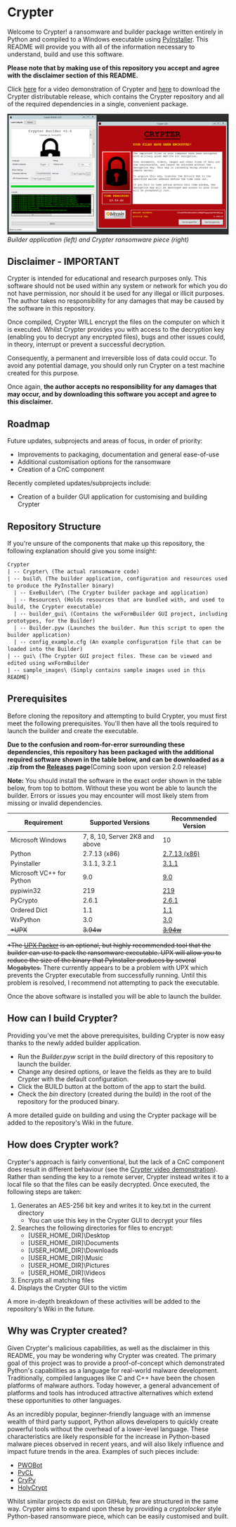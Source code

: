 # Crypter

Welcome to Crypter! a ransomware and builder package written entirely in Python and compiled to a Windows executable using [PyInstaller](http://www.pyinstaller.org/). This README will provide you with all of the information necessary to understand, build and use this software.

**Please note that by making use of this repository you accept and agree with the disclaimer section of this README.**

Click [here](https://youtu.be/r3jaNHmkkXE) for a video demonstration of Crypter and [here](../../releases) to download the Crypter distributable release, which contains the Crypter repository and all of the required dependencies in a single, convenient package.

 ![Crypter GUI](sample_images/crypter_package.png)
 *Builder application (left) and Crypter ransomware piece (right)*
 
 
 ## Disclaimer - IMPORTANT
Crypter is intended for educational and research purposes only. This software should not be used within any system or network for which you do not have permission, nor should it be used for any illegal or illicit purposes. The author takes no responsibility for any damages that may be caused by the software in this repository. 

Once compiled, Crypter WILL encrypt the files on the computer on which it is executed. Whilst Crypter provides you with access to the decryption key (enabling you to decrypt any encrypted files), bugs and other issues could, in theory, interrupt or prevent a successful decryption. 

Consequently, a permanent and irreversible loss of data could occur. To avoid any potential damage, you should only run Crypter on a test machine created for this purpose.

Once again, **the author accepts no responsibility for any damages that may occur, and by downloading this software you accept and agree to this disclaimer.**

## Roadmap
Future updates, subprojects and areas of focus, in order of priority:
 - Improvements to packaging, documentation and general ease-of-use
 - Additional customisation options for the ransomware
 - Creation of a CnC component
 
Recently completed updates/subprojects include:
 - Creation of a builder GUI application for customising and building Crypter

## Repository Structure
If you're unsure of the components that make up this repository, the following explanation should give you some insight:
```
Crypter
| -- Crypter\ (The actual ransomware code)
| -- build\ (The builder application, configuration and resources used to produce the PyInstaller binary)
  | -- ExeBuilder\ (The Crypter builder package and application)
  | -- Resources\ (Holds resources that are bundled with, and used to build, the Crypter executable)
  | -- builder_gui\ (Contains the wxFormBuilder GUI project, including prototypes, for the Builder)
  | -- Builder.pyw (Launches the builder. Run this script to open the builder application)
  | -- config_example.cfg (An example configuration file that can be loaded into the Builder)
| -- gui\ (The Crypter GUI project files. These can be viewed and edited using wxFormBuilder
| -- sample_images\ (Simply contains sample images used in this README)
```

## Prerequisites
Before cloning the repository and attempting to build Crypter, you must first meet the following prerequisites. You'll then have all the tools required to launch the builder and create the executable.

**Due to the confusion and room-for-error surrounding these dependencies, this repository has been packaged with the additional required software shown in the table below, and can be downloaded as a .zip from the [Releases](../../releases) page**(Coming soon upon version 2.0 release)

**Note:** You should install the software in the exact order shown in the table below, from top to bottom. Without these you wont be able to launch the builder. Errors or issues you may encounter will most likely stem from missing or invalid dependencies.

| Requirement | Supported Versions | Recommended Version |
| ----------- | ------------------ | ----------- |
| Microsoft Windows | 7, 8, 10, Server 2K8 and above | 10 |
| Python | 2.7.13 (x86) | [2.7.13 (x86)](https://www.python.org/downloads/release/python-2713/) |
| Pyinstaller | 3.1.1, 3.2.1 | [3.1.1](https://github.com/pyinstaller/pyinstaller/releases/tag/v3.1.1) |
| Microsoft VC++ for Python | 9.0 | [9.0](https://www.microsoft.com/en-gb/download/details.aspx?id=44266) |
| pypiwin32 | 219 | [219](https://sourceforge.net/projects/pywin32/files/pywin32/Build%20219/) |
| PyCrypto | 2.6.1 | [2.6.1](http://www.voidspace.org.uk/python/modules.shtml#pycrypto) |
| Ordered Dict | 1.1 | [1.1](https://pypi.python.org/pypi/ordereddict) |
| WxPython | 3.0 | [3.0](https://sourceforge.net/projects/wxpython/files/wxPython/3.0.0.0/) |
| ~~\*UPX~~ | ~~3.94w~~ | ~~[3.94w](https://github.com/upx/upx/releases/tag/v3.94)~~ |

~~\*The [UPX Packer](https://upx.github.io/) is an optional, but highly recommended tool that the builder can use to pack the ransomware executable. UPX will allow you to reduce the size of the binary that PyInstaller produces by several Megabytes.~~ There currently appears to be a problem with UPX which prevents the Crypter executable from successfully running. Until this problem is resolved, I recommend not attempting to pack the executable.

Once the above software is installed you will be able to launch the builder.

## How can I build Crypter?
Providing you've met the above prerequisites, building Crypter is now easy thanks to the newly added builder application.

- Run the *Builder.pyw* script in the *build* directory of this repository to launch the builder.
- Change any desired options, or leave the fields as they are to build Crypter with the default configuration.
- Click the BUILD button at the bottom of the app to start the build.
- Check the *bin* directory (created during the build) in the root of the repository for the produced binary.

A more detailed guide on building and using the Crypter package will be added to the repository's Wiki in the future.

## How does Crypter work?
Crypter's approach is fairly conventional, but the lack of a CnC component does result in different behaviour (see the [Crypter video demonstration](https://youtu.be/r3jaNHmkkXE)). Rather than sending the key to a remote server, Crypter instead writes it to a local file so that the files can be easily decrypted. Once executed, the following steps are taken:

1. Generates an AES-256 bit key and writes it to key.txt in the current directory
    - You can use this key in the Crypter GUI to decrypt your files
2. Searches the following directories for files to encrypt:
    - [USER_HOME_DIR]\Desktop
    - [USER_HOME_DIR]\Documents
    - [USER_HOME_DIR]\Downloads
    - [USER_HOME_DIR]\Music
    - [USER_HOME_DIR]\Pictures
    - [USER_HOME_DIR]\Videos    
3. Encrypts all matching files
4. Displays the Crypter GUI to the victim

A more in-depth breakdown of these activities will be added to the repository's Wiki in the future.

## Why was Crypter created?
Given Crypter's malicious capabilities, as well as the disclaimer in this README, you may be wondering why Crypter was created. The primary goal of this project was to provide a proof-of-concept which demonstrated Python's capabilities as a language for real-world malware development. Traditionally, compiled languages like C and C++ have been the chosen platforms of malware authors. Today however, a general advancement of platforms and tools has introduced attractive alternatives which extend these opportunities to other languages. 

As an incredibly popular, beginner-friendly language with an immense wealth of third party support, Python allows developers to quickly create powerful tools without the overhead of a lower-level language. These characteristics are likely responsible for the increase in Python-based malware pieces observed in recent years, and will also likely influence and impact future trends in the area. Examples of such pieces include:

+ [PWOBot](http://researchcenter.paloaltonetworks.com/2016/04/unit42-python-based-pwobot-targets-european-organizations/)
+ [PyCL](https://www.bleepingcomputer.com/news/security/pycl-ransomware-delivered-via-rig-ek-in-distribution-test/)
+ [CryPy](http://www.zdnet.com/article/python-ransomware-encrypts-files-with-unique-keys-one-at-a-time/)
+ [HolyCrypt](https://www.bleepingcomputer.com/news/security/new-python-ransomware-called-holycrypt-discovered/)

Whilst similar projects do exist on GitHub, few are structured in the same way. Crypter aims to expand upon these by providing a *cryptolocker* style Python-based ransomware piece, which can be easily customised and built.
